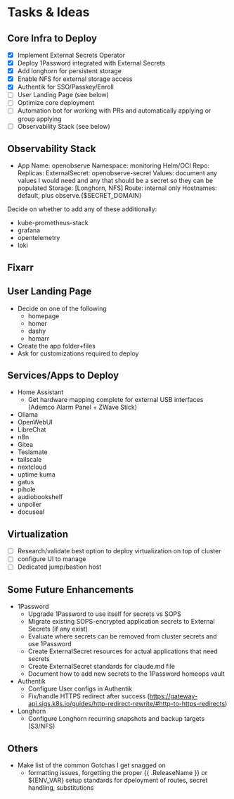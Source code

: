 # Tasks & Ideas

## Core Infra to Deploy
- [x] Implement External Secrets Operator
- [x] Deploy 1Password integrated with External Secrets
- [x] Add longhorn for persistent storage
- [x] Enable NFS for external storage access
- [x] Authentik for SSO/Passkey/Enroll
- [ ] User Landing Page (see below)
- [ ] Optimize core deployment
- [ ] Automation bot for working with PRs and automatically applying or group applying
- [ ] Observability Stack (see below)

## Observability Stack
- App
  Name: openobserve
  Namespace: monitoring
  Helm/OCI Repo:
  Replicas:
  ExternalSecret: openobserve-secret
  Values: document any values I would need and any that should be a secret so they can be populated
  Storage: [Longhorn, NFS]
  Route: internal only
  Hostnames: default, plus observe.{$SECRET_DOMAIN}

Decide on whether to add any of these additionally:
- kube-prometheus-stack
- grafana
- opentelemetry
- loki

## Fixarr


## User Landing Page
- Decide on one of the following
  - homepage
  - homer
  - dashy
  - homarr
- Create the app folder+files
- Ask for customizations required to deploy


## Services/Apps to Deploy
- Home Assistant
  - Get hardware mapping complete for external USB interfaces (Ademco Alarm Panel + ZWave Stick)
- Ollama
- OpenWebUI
- LibreChat
- n8n
- Gitea
- Teslamate
- tailscale
- nextcloud
- uptime kuma
- gatus
- pihole
- audiobookshelf
- unpoller
- docuseal



## Virtualization
- [ ] Research/validate best option to deploy virtualization on top of cluster
- [ ] configure UI to manage
- [ ] Dedicated jump/bastion host

## Some Future Enhancements
- 1Password
  - Upgrade 1Password to use itself for secrets vs SOPS
  - Migrate existing SOPS-encrypted application secrets to External Secrets (if any exist)
  - Evaluate where secrets can be removed from cluster secrets and use 1Password
  - Create ExternalSecret resources for actual applications that need secrets
  - Create ExternalSecret standards for claude.md file
  - Document how to add new secrets to the 1Password homeops vault
- Authentik
  - Configure User configs in Authentik
  - Fix/handle HTTPS redirect after success (https://gateway-api.sigs.k8s.io/guides/http-redirect-rewrite/#http-to-https-redirects)
- Longhorn
  - Configure Longhorn recurring snapshots and backup targets (S3/NFS)

 ## Others
- Make list of the common Gotchas I get snagged on
  - formatting issues, forgetting the proper {{ .ReleaseName }} or ${ENV_VAR}
setup standards for dpeloyment of routes, secret handling, substitutions

